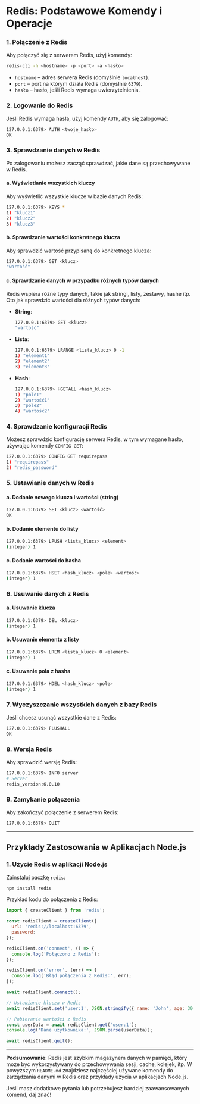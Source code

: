 
# Redis: Podstawowe Komendy i Operacje

### 1. **Połączenie z Redis**

Aby połączyć się z serwerem Redis, użyj komendy:

```bash
redis-cli -h <hostname> -p <port> -a <hasło>
```

- `hostname` – adres serwera Redis (domyślnie `localhost`).
- `port` – port na którym działa Redis (domyślnie `6379`).
- `hasło` – hasło, jeśli Redis wymaga uwierzytelnienia.

### 2. **Logowanie do Redis**

Jeśli Redis wymaga hasła, użyj komendy `AUTH`, aby się zalogować:

```bash
127.0.0.1:6379> AUTH <twoje_hasło>
OK
```

### 3. **Sprawdzanie danych w Redis**

Po zalogowaniu możesz zacząć sprawdzać, jakie dane są przechowywane w Redis.

#### a. **Wyświetlanie wszystkich kluczy**

Aby wyświetlić wszystkie klucze w bazie danych Redis:

```bash
127.0.0.1:6379> KEYS *
1) "klucz1"
2) "klucz2"
3) "klucz3"
```

#### b. **Sprawdzanie wartości konkretnego klucza**

Aby sprawdzić wartość przypisaną do konkretnego klucza:

```bash
127.0.0.1:6379> GET <klucz>
"wartość"
```

#### c. **Sprawdzanie danych w przypadku różnych typów danych**

Redis wspiera różne typy danych, takie jak stringi, listy, zestawy, hashe itp. Oto jak sprawdzić wartości dla różnych typów danych:

- **String**:
  ```bash
  127.0.0.1:6379> GET <klucz>
  "wartość"
  ```

- **Lista**:
  ```bash
  127.0.0.1:6379> LRANGE <lista_klucz> 0 -1
  1) "element1"
  2) "element2"
  3) "element3"
  ```

- **Hash**:
  ```bash
  127.0.0.1:6379> HGETALL <hash_klucz>
  1) "pole1"
  2) "wartość1"
  3) "pole2"
  4) "wartość2"
  ```

### 4. **Sprawdzanie konfiguracji Redis**

Możesz sprawdzić konfigurację serwera Redis, w tym wymagane hasło, używając komendy `CONFIG GET`:

```bash
127.0.0.1:6379> CONFIG GET requirepass
1) "requirepass"
2) "redis_password"
```

### 5. **Ustawianie danych w Redis**

#### a. **Dodanie nowego klucza i wartości (string)**

```bash
127.0.0.1:6379> SET <klucz> <wartość>
OK
```

#### b. **Dodanie elementu do listy**

```bash
127.0.0.1:6379> LPUSH <lista_klucz> <element>
(integer) 1
```

#### c. **Dodanie wartości do hasha**

```bash
127.0.0.1:6379> HSET <hash_klucz> <pole> <wartość>
(integer) 1
```

### 6. **Usuwanie danych z Redis**

#### a. **Usuwanie klucza**

```bash
127.0.0.1:6379> DEL <klucz>
(integer) 1
```

#### b. **Usuwanie elementu z listy**

```bash
127.0.0.1:6379> LREM <lista_klucz> 0 <element>
(integer) 1
```

#### c. **Usuwanie pola z hasha**

```bash
127.0.0.1:6379> HDEL <hash_klucz> <pole>
(integer) 1
```

### 7. **Wyczyszczanie wszystkich danych z bazy Redis**

Jeśli chcesz usunąć wszystkie dane z Redis:

```bash
127.0.0.1:6379> FLUSHALL
OK
```

### 8. **Wersja Redis**

Aby sprawdzić wersję Redis:

```bash
127.0.0.1:6379> INFO server
# Server
redis_version:6.0.10
```

### 9. **Zamykanie połączenia**

Aby zakończyć połączenie z serwerem Redis:

```bash
127.0.0.1:6379> QUIT
```

---

## Przykłady Zastosowania w Aplikacjach Node.js

### 1. **Użycie Redis w aplikacji Node.js**

Zainstaluj paczkę `redis`:

```bash
npm install redis
```

Przykład kodu do połączenia z Redis:

```javascript
import { createClient } from 'redis';

const redisClient = createClient({
  url: 'redis://localhost:6379',
  password: 
});

redisClient.on('connect', () => {
  console.log('Połączono z Redis');
});

redisClient.on('error', (err) => {
  console.log('Błąd połączenia z Redis:', err);
});

await redisClient.connect();

// Ustawianie klucza w Redis
await redisClient.set('user:1', JSON.stringify({ name: 'John', age: 30 }));

// Pobieranie wartości z Redis
const userData = await redisClient.get('user:1');
console.log('Dane użytkownika:', JSON.parse(userData));

await redisClient.quit();
```

---

**Podsumowanie**: Redis jest szybkim magazynem danych w pamięci, który może być wykorzystywany do przechowywania sesji, cache, kolejek, itp. W powyższym `README.md` znajdziesz najczęściej używane komendy do zarządzania danymi w Redis oraz przykłady użycia w aplikacjach Node.js.

Jeśli masz dodatkowe pytania lub potrzebujesz bardziej zaawansowanych komend, daj znać!
